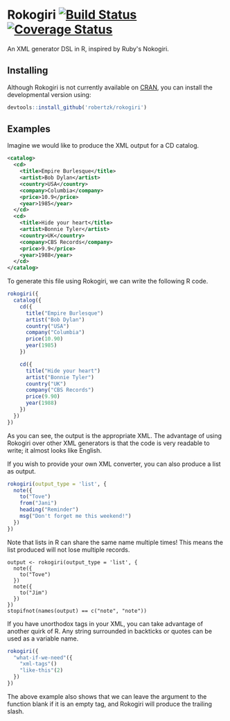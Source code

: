 Rokogiri [![Build Status](https://travis-ci.org/robertzk/rokogiri.svg?branch=master)](https://travis-ci.org/robertzk/rokogiri.svg?branch=master) [![Coverage Status](https://coveralls.io/repos/robertzk/rokogiri/badge.svg?branch=master)](https://coveralls.io/r/robertzk/rokogiri?branch=master)
==============

An XML generator DSL in R, inspired by Ruby's Nokogiri.

Installing
---------

Although Rokogiri is not currently available on [CRAN](http://cran.r-project.org/),
you can install the developmental version using:

```r
devtools::install_github('robertzk/rokogiri')
```

Examples
--------

Imagine we would like to produce the XML output for a CD catalog.

```xml
<catalog>
  <cd>
    <title>Empire Burlesque</title>
    <artist>Bob Dylan</artist>
    <country>USA</country>
    <company>Columbia</company>
    <price>10.9</price>
    <year>1985</year>
  </cd>
  <cd>
    <title>Hide your heart</title>
    <artist>Bonnie Tyler</artist>
    <country>UK</country>
    <company>CBS Records</company>
    <price>9.9</price>
    <year>1988</year>
  </cd>
</catalog>
```

To generate this file using Rokogiri, we can write the following R code.

```r
rokogiri({
  catalog({
    cd({
      title("Empire Burlesque")
      artist("Bob Dylan")
      country("USA")
      company("Columbia")
      price(10.90)
      year(1985)
    })

    cd({
      title("Hide your heart")
      artist("Bonnie Tyler")
      country("UK")
      company("CBS Records")
      price(9.90)
      year(1988)
    })
  })
}) 
```

As you can see, the output is the appropriate XML. The advantage of using
Rokogiri over other XML generators is that the code is very readable
to write; it almost looks like English.

If you wish to provide your own XML converter, you can also produce
a list as output.

```r
rokogiri(output_type = 'list', {
  note({
    to("Tove")
    from("Jani")
    heading("Reminder")
    msg("Don't forget me this weekend!")
  })
})
```

Note that lists in R can share the same name multiple times! This means the list 
produced will not lose multiple records.

```
output <- rokogiri(output_type = 'list', {
  note({
    to("Tove")
  })
  note({
    to("Jim")
  })
})
stopifnot(names(output) == c("note", "note"))
```

If you have unorthodox tags in your XML, you can take advantage of another quirk of R.
Any string surrounded in backticks or quotes can be used as a variable name.

```r
rokogiri({
  "what-if-we-need"({
    "xml-tags"()
    "like-this"(2)
  })
})
```

The above example also shows that we can leave the argument to the function blank if it is 
an empty tag, and Rokogiri will produce the trailing slash.

